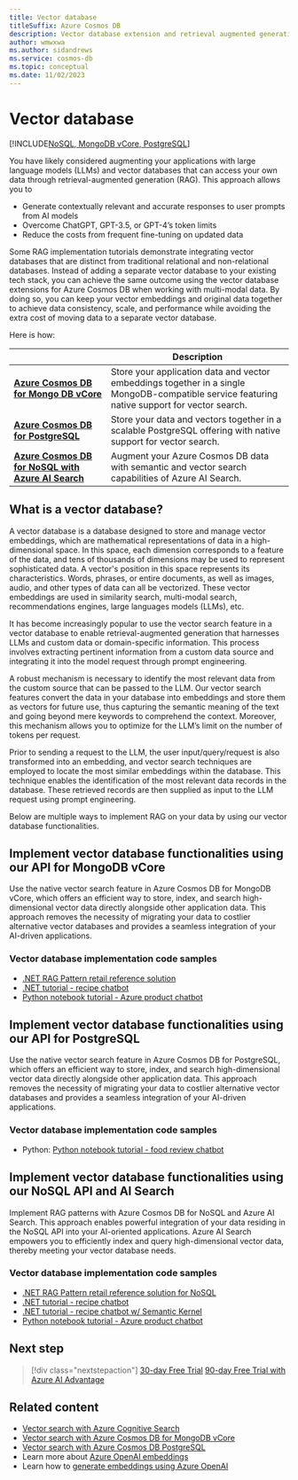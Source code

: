 ```yaml
---
title: Vector database
titleSuffix: Azure Cosmos DB
description: Vector database extension and retrieval augmented generation (RAG) implementation.
author: wmwxwa
ms.author: sidandrews
ms.service: cosmos-db
ms.topic: conceptual
ms.date: 11/02/2023
---
```


# Vector database

[!INCLUDE[NoSQL, MongoDB vCore, PostgreSQL](includes/appliesto-nosql-mongodbvcore-postgresql.md)]

You have likely considered augmenting your applications with large language models (LLMs) and vector databases that can access your own data through retrieval-augmented generation (RAG). This approach allows you to

- Generate contextually relevant and accurate responses to user prompts from AI models
- Overcome ChatGPT, GPT-3.5, or GPT-4’s token limits
- Reduce the costs from frequent fine-tuning on updated data

Some RAG implementation tutorials demonstrate integrating vector databases that are distinct from traditional relational and non-relational databases. Instead of adding a separate vector database to your existing tech stack, you can achieve the same outcome using the vector database extensions for Azure Cosmos DB when working with multi-modal data. By doing so, you can keep your vector embeddings and original data together to achieve data consistency, scale, and performance while avoiding the extra cost of moving data to a separate vector database. 

Here is how:

| | Description |
| --- | --- |
| **[Azure Cosmos DB for Mongo DB vCore](#implement-vector-database-functionalities-using-our-api-for-mongodb-vcore)** | Store your application data and vector embeddings together in a single MongoDB-compatible service featuring native support for vector search. |
| **[Azure Cosmos DB for PostgreSQL](#implement-vector-database-functionalities-using-our-api-for-postgresql)** | Store your data and vectors together in a scalable PostgreSQL offering with native support for vector search. |
| **[Azure Cosmos DB for NoSQL with Azure AI Search](#implement-vector-database-functionalities-using-our-nosql-api-and-ai-search)** | Augment your Azure Cosmos DB data with semantic and vector search capabilities of Azure AI Search. |

## What is a vector database?

A vector database is a database designed to store and manage vector embeddings, which are mathematical representations of data in a high-dimensional space. In this space, each dimension corresponds to a feature of the data, and tens of thousands of dimensions may be used to represent sophisticated data. A vector's position in this space represents its characteristics. Words, phrases, or entire documents, as well as images, audio, and other types of data can all be vectorized. These vector embeddings are used in similarity search, multi-modal search, recommendations engines, large languages models (LLMs), etc.

It has become increasingly popular to use the vector search feature in a vector database to enable retrieval-augmented generation that harnesses LLMs and custom data or domain-specific information. This process involves extracting pertinent information from a custom data source and integrating it into the model request through prompt engineering.

A robust mechanism is necessary to identify the most relevant data from the custom source that can be passed to the LLM. Our vector search features convert the data in your database into embeddings and store them as vectors for future use, thus capturing the semantic meaning of the text and going beyond mere keywords to comprehend the context. Moreover, this mechanism allows you to optimize for the LLM’s limit on the number of tokens per request.

Prior to sending a request to the LLM, the user input/query/request is also transformed into an embedding, and vector search techniques are employed to locate the most similar embeddings within the database. This technique enables the identification of the most relevant data records in the database. These retrieved records are then supplied as input to the LLM request using prompt engineering.

Below are multiple ways to implement RAG on your data by using our vector database functionalities.

## Implement vector database functionalities using our API for MongoDB vCore

Use the native vector search feature in Azure Cosmos DB for MongoDB vCore, which offers an efficient way to store, index, and search high-dimensional vector data directly alongside other application data. This approach removes the necessity of migrating your data to costlier alternative vector databases and provides a seamless integration of your AI-driven applications.

### Vector database implementation code samples

- [.NET RAG Pattern retail reference solution](https://github.com/Azure/Vector-Search-AI-Assistant-MongoDBvCore)
- [.NET tutorial - recipe chatbot](https://github.com/microsoft/AzureDataRetrievalAugmentedGenerationSamples/tree/main/C%23/CosmosDB-MongoDBvCore)
- [Python notebook tutorial - Azure product chatbot](https://github.com/microsoft/AzureDataRetrievalAugmentedGenerationSamples/tree/main/Python/CosmosDB-MongoDB-vCore)

## Implement vector database functionalities using our API for PostgreSQL

Use the native vector search feature in Azure Cosmos DB for PostgreSQL, which offers an efficient way to store, index, and search high-dimensional vector data directly alongside other application data. This approach removes the necessity of migrating your data to costlier alternative vector databases and provides a seamless integration of your AI-driven applications.

### Vector database implementation code samples

- Python: [Python notebook tutorial - food review chatbot](https://github.com/microsoft/AzureDataRetrievalAugmentedGenerationSamples/tree/main/Python/CosmosDB-PostgreSQL_CognitiveSearch)

## Implement vector database functionalities using our NoSQL API and AI Search

Implement RAG patterns with Azure Cosmos DB for NoSQL and Azure AI Search. This approach enables powerful integration of your data residing in the NoSQL API into your AI-oriented applications. Azure AI Search empowers you to efficiently index and query high-dimensional vector data, thereby meeting your vector database needs.

### Vector database implementation code samples

- [.NET RAG Pattern retail reference solution for NoSQL](https://github.com/Azure/Vector-Search-AI-Assistant-MongoDBvCore)
- [.NET tutorial - recipe chatbot](https://github.com/microsoft/AzureDataRetrievalAugmentedGenerationSamples/tree/main/C%23/CosmosDB-NoSQL_CognitiveSearch)
- [.NET tutorial - recipe chatbot w/ Semantic Kernel](https://github.com/microsoft/AzureDataRetrievalAugmentedGenerationSamples/tree/main/C%23/CosmosDB-NoSQL_CognitiveSearch_SemanticKernel)
- [Python notebook tutorial - Azure product chatbot](https://github.com/microsoft/AzureDataRetrievalAugmentedGenerationSamples/tree/main/Python/CosmosDB-NoSQL_CognitiveSearch)

## Next step

> [!div class="nextstepaction"]
> [30-day Free Trial](https://azure.microsoft.com/try/cosmosdb/)
> [90-day Free Trial with Azure AI Advantage](ai-advantage.md)

## Related content

- [Vector search with Azure Cognitive Search](../search/vector-search-overview.md)
- [Vector search with Azure Cosmos DB for MongoDB vCore](mongodb/vcore/vector-search.md)
- [Vector search with Azure Cosmos DB PostgreSQL](postgresql/howto-use-pgvector.md)
- Learn more about [Azure OpenAI embeddings](../ai-services/openai/concepts/understand-embeddings.md)
- Learn how to [generate embeddings using Azure OpenAI](../ai-services/openai/tutorials/embeddings.md)
